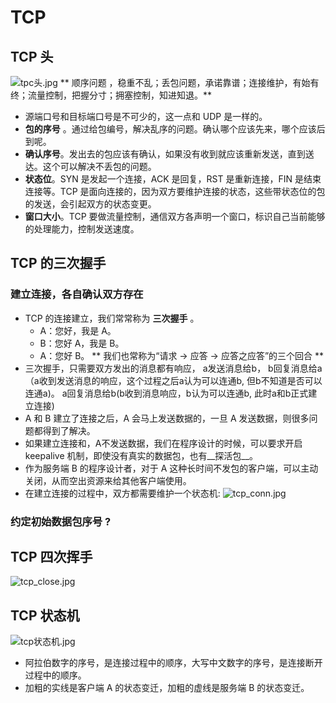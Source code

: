 # TCP

## TCP 头

![tpc头.jpg](https://i.loli.net/2021/03/20/xfHiLNlJ2zjCB67.jpg)
** 顺序问题 ，稳重不乱；丢包问题，承诺靠谱；连接维护，有始有终；流量控制，把握分寸；拥塞控制，知进知退。**

* 源端口号和目标端口号是不可少的，这一点和 UDP 是一样的。
* __包的序号__ 。通过给包编号，解决乱序的问题。确认哪个应该先来，哪个应该后到呢。
* __确认序号__。发出去的包应该有确认，如果没有收到就应该重新发送，直到送达。这个可以解决不丢包的问题。
* __状态位__。SYN 是发起一个连接，ACK 是回复，RST 是重新连接，FIN 是结束连接等。TCP 是面向连接的，因为双方要维护连接的状态，这些带状态位的包的发送，会引起双方的状态变更。
* __窗口大小__。TCP 要做流量控制，通信双方各声明一个窗口，标识自己当前能够的处理能力，控制发送速度。

## TCP 的三次握手
### 建立连接，各自确认双方存在
* TCP 的连接建立，我们常常称为 __三次握手__ 。
    * A：您好，我是 A。
    * B：您好 A，我是 B。
    * A：您好 B。
** 我们也常称为“请求 -> 应答 -> 应答之应答”的三个回合 **
* 三次握手，只需要双方发出的消息都有响应， a发送消息给b， b回复消息给a（a收到发送消息的响应，这个过程之后a认为可以连通b, 但b不知道是否可以连通a)。 a回复消息给b(b收到消息响应，b认为可以连通b, 此时a和b正式建立连接)
* A 和 B 建立了连接之后，A 会马上发送数据的，一旦 A 发送数据，则很多问题都得到了解决。
* 如果建立连接和，A不发送数据，我们在程序设计的时候，可以要求开启 keepalive 机制，即使没有真实的数据包，也有__探活包__。
* 作为服务端 B 的程序设计者，对于 A 这种长时间不发包的客户端，可以主动关闭，从而空出资源来给其他客户端使用。
* 在建立连接的过程中，双方都需要维护一个状态机:
![tcp_conn.jpg](https://i.loli.net/2021/03/20/eCJDAPuUWjInmwz.jpg)

### 约定初始数据包序号 ?

## TCP 四次挥手

![tcp_close.jpg](https://i.loli.net/2021/03/20/MpHnijPGKdqWhN8.jpg)

## TCP 状态机
![tcp状态机.jpg](https://i.loli.net/2021/03/20/TM49hNKdBzRGZJ2.jpg)
* 阿拉伯数字的序号，是连接过程中的顺序，大写中文数字的序号，是连接断开过程中的顺序。
* 加粗的实线是客户端 A 的状态变迁，加粗的虚线是服务端 B 的状态变迁。
